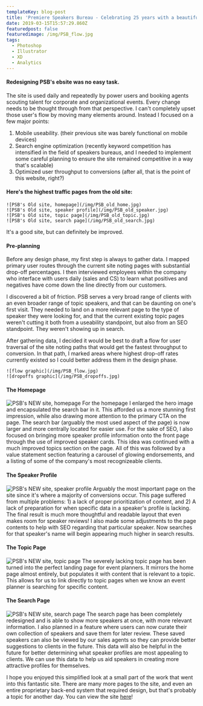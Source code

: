```yaml
---
templateKey: blog-post
title: 'Premiere Speakers Bureau - Celebrating 25 years with a beautiful new site.'
date: 2019-03-15T15:57:29.860Z
featuredpost: false
featuredimage: /img/PSB_flow.jpg
tags:
  - Photoshop
  - Illustrator
  - XD
  - Analytics
---
```

#### Redesigning PSB's ebsite was no easy task.
The site is used daily and repeatedly by power users and booking agents scouting talent for corporate and organizational events. Every change needs to be thought through from that perspective. I can't completely upset those user's flow by moving many elements around. Instead I focused on a few major points:
1. Mobile useability. (their previous site was barely functional on mobile devices)
2. Search engine optimization (recently keyword competition has intensified in the field of speakers bureaus, and I needed to implement some careful planning to ensure the site remained competitive in a way that's scalable)
3. Optimized user throughput to conversions (after all, that is the point of this website, right?)

#### Here's the highest traffic pages from the old site:
```grid|4
![PSB's Old site, homepage](/img/PSB_old_home.jpg)
![PSB's Old site, speaker profile](/img/PSB_old_speaker.jpg)
![PSB's Old site, topic page](/img/PSB_old_topic.jpg)
![PSB's Old site, search page](/img/PSB_old_search.jpg)
```
It's a good site, but can definitely be improved.

#### Pre-planning
Before any design phase, my first step is always to gather data. I mapped primary user routes through the current site noting pages with substantial drop-off percentages. I then interviewed employees within the company who interface with users daily (sales and CS) to learn what positives and negatives have come down the line directly from our customers. 

I discovered a bit of friction. PSB serves a very broad range of clients with an even broader range of topic speakers, and that can be daunting on one's first visit. They needed to land on a more relevant page to the type of speaker they were looking for, and that the current existing topic pages weren't cutting it both from a useability standpoint, but also from an SEO standpoint. They weren't showing up in search.  

After gathering data, I decided it would be best to draft a flow for user traversal of the site noting paths that would get the fastest throughput to conversion. In that path, I marked areas where highest drop-off rates currently existed so I could better address them in the design phase.
```grid|2
![flow graphic](/img/PSB_flow.jpg)
![dropoffs graphic](/img/PSB_dropoffs.jpg)
```

#### The Homepage 
![PSB's NEW site, homepage](/img/PSB_home.jpg)
For the homepage I enlarged the hero image and encapsulated the search bar in it. This afforded us a more stunning first impression, while also drawing more attention to the primary CTA on the page. The search bar (arguably the most used aspect of the page) is now larger and more centrally located for easier use. For the sake of SEO, I also focused on bringing more speaker profile information onto the front page through the use of improved speaker cards. This idea was continued with a much improved topics section on the page. All of this was followed by a value statement section featuring a carousel of glowing endorsements, and a listing of some of the company's most recognizeable clients.

#### The Speaker Profile
![PSB's NEW site, speaker profile](/img/PSB_speaker.jpg)
Arguably the most important page on the site since it's where a majority of conversions occur. This page suffered from multiple problems: 1) a lack of proper prioritization of content, and 2) A lack of preparation for when specific data in a speaker's profile is lacking. The final result is much more thoughtful and readable layout that even makes room for speaker reviews! I also made some adjustments to the page contents to help with SEO regarding that particular speaker. Now searches for that speaker's name will begin appearing much higher in search results.

#### The Topic Page
![PSB's NEW site, topic page](/img/PSB_topic.jpg)
The severely lacking topic page has been turned into the perfect landing page for event planners. It mirrors the home page almost entirely, but populates it with content that is relevant to a topic. This allows for us to link directly to topic pages when we know an event planner is searching for specific content.

#### The Search Page
![PSB's NEW site, search page](/img/PSB_search.jpg)
The search page has been completely redesigned and is able to show more speakers at once, with more relevant information. I also planned in a feature where users can now curate their own collection of speakers and save them for later review. These saved speakers can also be viewed by our sales agents so they can provide better suggestions to clients in the future. This data will also be helpful in the future for better determining what speaker profiles are most appealing to clients. We can use this data to help us aid speakers in creating more attractive profiles for themselves.

I hope you enjoyed this simplified look at a small part of the work that went into this fantastic site. There are many more pages to the site, and even an entire proprietary back-end system that required design, but that's probably a topic for another day. You can view the site [here](http://www.premierespeakers.com)!